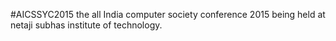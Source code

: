 #AICSSYC2015
the all India computer society conference 2015 being held at netaji subhas institute of technology.
